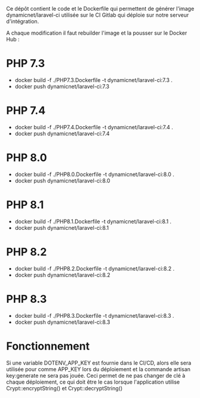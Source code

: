 Ce dépôt contient le code et le Dockerfile qui permettent de générer l'image dynamicnet/laravel-ci utilisée sur le CI Gitlab qui déploie sur notre serveur d'intégration.

A chaque modification il faut rebuilder l'image et la pousser sur le Docker Hub :

# PHP 7.3
- docker build -f ./PHP7.3.Dockerfile -t dynamicnet/laravel-ci:7.3 .
- docker push dynamicnet/laravel-ci:7.3

# PHP 7.4
- docker build -f ./PHP7.4.Dockerfile -t dynamicnet/laravel-ci:7.4 .
- docker push dynamicnet/laravel-ci:7.4

# PHP 8.0
- docker build -f ./PHP8.0.Dockerfile -t dynamicnet/laravel-ci:8.0 .
- docker push dynamicnet/laravel-ci:8.0

# PHP 8.1
- docker build -f ./PHP8.1.Dockerfile -t dynamicnet/laravel-ci:8.1 .
- docker push dynamicnet/laravel-ci:8.1

# PHP 8.2
- docker build -f ./PHP8.2.Dockerfile -t dynamicnet/laravel-ci:8.2 .
- docker push dynamicnet/laravel-ci:8.2

# PHP 8.3
- docker build -f ./PHP8.3.Dockerfile -t dynamicnet/laravel-ci:8.3 .
- docker push dynamicnet/laravel-ci:8.3

# Fonctionnement

Si une variable DOTENV_APP_KEY est fournie dans le CI/CD, alors elle sera utilisée pour comme APP_KEY lors du déploiement
et la commande artisan key:generate ne sera pas jouée. Ceci permet de ne pas changer de clé à chaque déploiement, ce qui doit être le cas lorsque l'application utilise Crypt::encryptString() et Crypt::decryptString()
